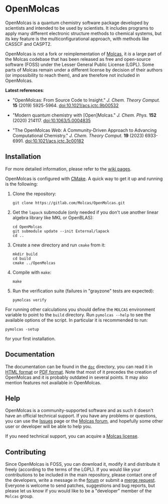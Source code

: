 OpenMolcas
==========

OpenMolcas is a quantum chemistry software package developed by scientists
and intended to be used by scientists. It includes programs to apply many
different electronic structure methods to chemical systems, but its key
feature is the multiconfigurational approach, with methods like CASSCF and
CASPT2.

OpenMolcas is not a fork or reimplementation of
[Molcas](http://www.molcas.org), it *is* a large part of the Molcas codebase
that has been released as free and open-source software (FOSS) under the Lesser
General Public License (LGPL). Some parts of Molcas remain under a different
license by decision of their authors (or impossibility to reach them), and are
therefore not included in OpenMolcas.

**Latest references**:

* "OpenMolcas: From Source Code to Insight."
  *J. Chem. Theory Comput.* **15** (2019) 5925-5964.
  [doi:10.1021/acs.jctc.9b00532](https://doi.org/10.1021/acs.jctc.9b00532)

* "Modern quantum chemistry with [Open]Molcas."
  *J. Chem. Phys.* **152** (2020) 214117.
  [doi:10.1063/5.0004835](https://doi.org/10.1063/5.0004835)

* "The OpenMolcas *Web*: A Community-Driven Approach to Advancing Computational Chemistry."
  *J. Chem. Theory Comput.* **19** (2023) 6933-6991.
  [doi:10.1021/acs.jctc.3c00182](https://doi.org/10.1021/acs.jctc.3c00182)

Installation
------------

For more detailed information, please refer to the [wiki
pages](https://gitlab.com/Molcas/OpenMolcas/-/wikis/home).

OpenMolcas is configured with [CMake](https://cmake.org). A quick way to get it
up and running is the following:

1.  Clone the repository:

    ```
    git clone https://gitlab.com/Molcas/OpenMolcas.git
    ```

2.  Get the `lapack` submodule (only needed if you don't use another linear
    algebra library like MKL or OpenBLAS):

    ```
    cd OpenMolcas
    git submodule update --init External/lapack
    cd ..
    ```

3.  Create a new directory and run `cmake` from it:

    ```
    mkdir build
    cd build
    cmake ../OpenMolcas
    ```

4.  Compile with `make`:

    ```
    make
    ```

5.  Run the verification suite (failures in "grayzone" tests are expected):

    ```
    pymolcas verify
    ```

For running other calculations you should define the `MOLCAS` environment
variable to point to the `build` directory. Run `pymolcas --help` to see the
available options of the script. In particular it is recommended to run:
```
pymolcas -setup
```
for your first installation.

Documentation
-------------

The documentation can be found in the
[`doc`](https://gitlab.com/Molcas/OpenMolcas/tree/master/doc) directory, you
can read it in [HTML format](https://molcas.gitlab.io/OpenMolcas/sphinx/) or
[PDF format](https://molcas.gitlab.io/OpenMolcas/Manual.pdf). Note that most
of it precedes the creation of OpenMolcas and it is probably outdated in
several points. It may also mention features not available in OpenMolcas.

Help
----

OpenMolcas is a community-supported software and as such it doesn't have an
official technical support. If you have any problems or questions, you can use
the [Issues](/../issues) page or the [Molcas
forum](https://molcasforum.univie.ac.at), and hopefully
some other user or developer will be able to help you.

If you need technical support, you can acquire a [Molcas
license](http://www.molcas.org/order.html).

Contributing
------------

Since OpenMolcas is FOSS, you can download it, modify it and distribute it
freely (according to the terms of the LGPL). If you would like your
contributions to be included in the main repository, please contact one of the
developers, write a message in the
[forum](https://molcasforum.univie.ac.at) or submit a
[merge
request](https://docs.gitlab.com/ee/user/project/merge_requests/getting_started.html).
Everyone is welcome to send patches, suggestions and bug reports, but please
let us know if you would like to be a "developer" member of the `Molcas` group.
